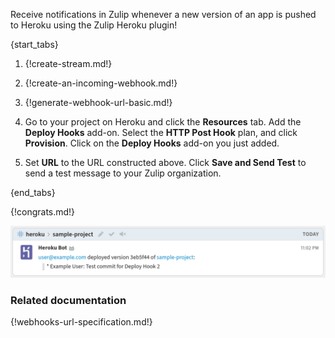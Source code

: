 Receive notifications in Zulip whenever a new version of an app
is pushed to Heroku using the Zulip Heroku plugin!

{start_tabs}

1. {!create-stream.md!}

1. {!create-an-incoming-webhook.md!}

1. {!generate-webhook-url-basic.md!}

1. Go to your project on Heroku
   and click the **Resources** tab. Add the **Deploy Hooks** add-on.
   Select the **HTTP Post Hook** plan, and click **Provision**. Click on
   the **Deploy Hooks** add-on you just added.

1. Set **URL** to the URL constructed above. Click **Save and Send Test**
   to send a test message to your Zulip organization.

{end_tabs}

{!congrats.md!}

![](/static/images/integrations/heroku/001.png)

### Related documentation

{!webhooks-url-specification.md!}
